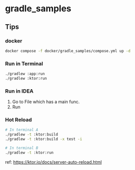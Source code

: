 # gradle_samples

## Tips

### docker

```bash
docker compose -f docker/gradle_samples/compose.yml up -d
```

### Run in Terminal

```bash
./gradlew :app:run
./gradlew :ktor:run
```

### Run in IDEA

1. Go to File which has a main func.
2. Run

### Hot Reload

```bash
# In terminal A
./gradlew -t :ktor:build
./gradlew -t :ktor:build -x test -i

# In terminal B
./gradlew -t :ktor:run
```

ref: https://ktor.io/docs/server-auto-reload.html
